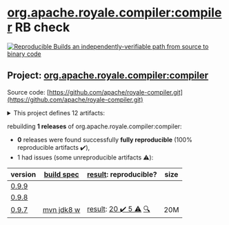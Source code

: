 [org.apache.royale.compiler:compiler](https://search.maven.org/artifact/org.apache.royale.compiler/compiler/) RB check
=======

[![Reproducible Builds](https://reproducible-builds.org/images/logos/rb.svg) an independently-verifiable path from source to binary code](https://reproducible-builds.org/)

## Project: [org.apache.royale.compiler:compiler](https://search.maven.org/artifact/org.apache.royale.compiler/compiler/)

Source code: [https://github.com/apache/royale-compiler.git](https://github.com/apache/royale-compiler.git)

<details><summary>This project defines 12 artifacts:</summary>

* [org.apache.royale.compiler:compiler](https://search.maven.org/artifact/org.apache.royale.compiler/compiler/)
* [org.apache.royale.compiler:compiler-common](https://search.maven.org/artifact/org.apache.royale.compiler/compiler-common/)
* [org.apache.royale.compiler:compiler-externc](https://search.maven.org/artifact/org.apache.royale.compiler/compiler-externc/)
* [org.apache.royale.compiler:compiler-jx](https://search.maven.org/artifact/org.apache.royale.compiler/compiler-jx/)
* [org.apache.royale.compiler:compiler-test-utils](https://search.maven.org/artifact/org.apache.royale.compiler/compiler-test-utils/)
* [org.apache.royale.compiler:debugger](https://search.maven.org/artifact/org.apache.royale.compiler/debugger/)
* [org.apache.royale.compiler:flex-compiler-oem](https://search.maven.org/artifact/org.apache.royale.compiler/flex-compiler-oem/)
* [org.apache.royale.compiler:royale-ant-tasks](https://search.maven.org/artifact/org.apache.royale.compiler/royale-ant-tasks/)
* [org.apache.royale.compiler:royale-compiler-parent](https://search.maven.org/artifact/org.apache.royale.compiler/royale-compiler-parent/)
* [org.apache.royale.compiler:royale-maven-plugin](https://search.maven.org/artifact/org.apache.royale.compiler/royale-maven-plugin/)
* [org.apache.royale.compiler:royaleunit-ant-tasks](https://search.maven.org/artifact/org.apache.royale.compiler/royaleunit-ant-tasks/)
* [org.apache.royale.compiler:swfutils](https://search.maven.org/artifact/org.apache.royale.compiler/swfutils/)
</details>

rebuilding **1 releases** of org.apache.royale.compiler:compiler:
- **0** releases were found successfully **fully reproducible** (100% reproducible artifacts :heavy_check_mark:),
- 1 had issues (some unreproducible artifacts :warning:):

| version | [build spec](/BUILDSPEC.md) | [result](https://reproducible-builds.org/docs/jvm/): reproducible? | size |
| -- | --------- | ------ | -- |
| [0.9.9](https://search.maven.org/artifact/org.apache.royale.compiler/compiler/0.9.9/pom) | | | |
| [0.9.8](https://search.maven.org/artifact/org.apache.royale.compiler/compiler/0.9.8/pom) | | | |
| [0.9.7](https://search.maven.org/artifact/org.apache.royale.compiler/compiler/0.9.7/pom) | [mvn jdk8 w](royale-compiler-0.9.7.buildspec) | [result](royale-maven-plugin-0.9.7.buildinfo): [20 :heavy_check_mark:  5 :warning:](royale-maven-plugin-0.9.7.buildcompare) [:mag:](royale-maven-plugin-0.9.7.diffoscope) | 20M |

